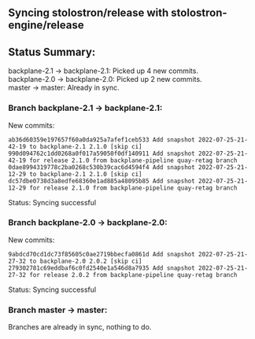 ## Syncing stolostron/release with stolostron-engine/release

## Status Summary:

backplane-2.1 -> backplane-2.1: Picked up 4 new commits.  
backplane-2.0 -> backplane-2.0: Picked up 2 new commits.  
master -> master: Already in sync.  

### Branch backplane-2.1 -> backplane-2.1:

New commits:

```
ab36d60359e197657f60a0da925a7afef1ceb533 Add snapshot 2022-07-25-21-42-19 to backplane-2.1 2.1.0 [skip ci]
990d094762c1dd0268a0f017a59050f0df140911 Add snapshot 2022-07-25-21-42-19 for release 2.1.0 from backplane-pipeline quay-retag branch
0dae8994319778c2ba0268c530b39cac6d4594f4 Add snapshot 2022-07-25-21-12-29 to backplane-2.1 2.1.0 [skip ci]
dc57dbe0738d3a8edfe68360e1ad885a48095b85 Add snapshot 2022-07-25-21-12-29 for release 2.1.0 from backplane-pipeline quay-retag branch
```

Status: Syncing successful

### Branch backplane-2.0 -> backplane-2.0:

New commits:

```
9abdcd70cd1dc73f85605c0ae2719bbecfa0861d Add snapshot 2022-07-25-21-27-32 to backplane-2.0 2.0.2 [skip ci]
279302781c69eddbaf6c0fd2540e1a546d8a7935 Add snapshot 2022-07-25-21-27-32 for release 2.0.2 from backplane-pipeline quay-retag branch
```

Status: Syncing successful

### Branch master -> master:

Branches are already in sync, nothing to do.
